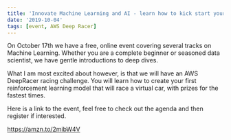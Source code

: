 ```yaml
---
title: 'Innovate Machine Learning and AI - learn how to kick start your journey'
date: '2019-10-04'
tags: [event, AWS Deep Racer]
---
```

On October 17th we have a free, online event covering several tracks on Machine Learning. Whether you are a complete beginner or seasoned data scientist, we have gentle introductions to deep dives.

What I am most excited about however, is that we will have an AWS DeepRacer racing challenge. You will learn how to create your first reinforcement learning model that will race a virtual car, with prizes for the fastest times.

Here is a link to the event, feel free to check out the agenda and then register if interested.

https://amzn.to/2mibW4V
